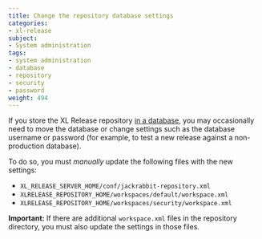 ```yaml
---
title: Change the repository database settings
categories:
- xl-release
subject:
- System administration
tags:
- system administration
- database
- repository
- security
- password
weight: 494
---
```


If you store the XL Release repository [in a database](/xl-release/how-to/configure-the-xl-release-repository-in-a-database.html), you may occasionally need to move the database or change settings such as the database username or password (for example, to test a new release against a non-production database).

To do so, you must *manually* update the following files with the new settings:

* `XL_RELEASE_SERVER_HOME/conf/jackrabbit-repository.xml`
* `XLRELEASE_REPOSITORY_HOME/workspaces/default/workspace.xml`
* `XLRELEASE_REPOSITORY_HOME/workspaces/security/workspace.xml`

**Important:** If there are additional `workspace.xml` files in the repository directory, you must also update the settings in those files.
